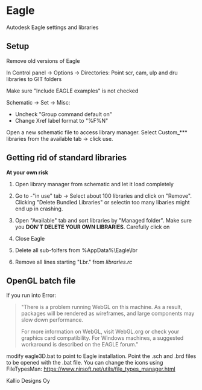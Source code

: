 # Eagle
Autodesk Eagle settings and libraries

## Setup

Remove old versions of Eagle

In Control panel -> Options -> Directories: Point scr, cam, ulp and dru libraries to GIT folders

Make sure "Include EAGLE examples" is not checked

Schematic -> Set -> Misc:
- Uncheck "Group command default on"
- Change Xref label format to "%F%N"

Open a new schematic file to access library manager. Select Custom_*** libraries from the available tab -> click use.

## Getting rid of standard libraries

**At your own risk** 

1. Open library manager from schematic and let it load completely

2. Go to -"in use" tab -> Select about 100 libraries and click on "Remove". Clicking "Delete Bundled Libraries" or selectin too many libaries might end up in crashing.

2. Open "Available" tab and sort libraries by "Managed folder". Make sure you **DON'T DELETE YOUR OWN LIBRARIES**. Carefully click on 

3. Close Eagle

4. Delete all sub-folfers from %AppData%\Eagle\lbr

5. Remove all lines starting "Lbr." from _libraries.rc_ 

## OpenGL batch file

If you run into Error:
> "There is a problem running WebGL on this machine. As a result, packages will be rendered as wireframes, and large components may slow down performance.
> 
> For more information on WebGL, visit WebGL.org or check your graphics card compatibility. For Windows machines, a suggested workaround is described on the EAGLE forum."

modify eagle3D.bat to point to Eagle installation. Point the .sch and .brd files to be opened with the .bat file. You can change the icons using FileTypesMan:
https://www.nirsoft.net/utils/file_types_manager.html

Kallio Designs Oy
